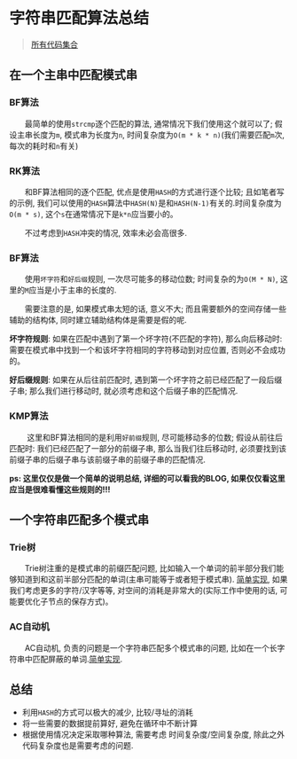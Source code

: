 # 字符串匹配算法总结
> [所有代码集合](https://github.com/zhangyu012/fundamental_algorithms)

## 在一个主串中匹配模式串

### BF算法
&emsp;&emsp;最简单的使用`strcmp`逐个匹配的算法, 通常情况下我们使用这个就可以了; 假设主串长度为`m`, 模式串为长度为`n`, 时间复杂度为`O(m * k * n)`(我们需要匹配`m`次, 每次的耗时和`n`有关)

### RK算法
&emsp;&emsp;和BF算法相同的逐个匹配, 优点是使用`HASH`的方式进行逐个比较; 且如笔者写的示例, 我们可以使用的`HASH`算法中`HASH(N)`是和`HASH(N-1)`有关的.时间复杂度为`O(m * s)`, 这个`s`在通常情况下是`k*n`应当要小的。 

&emsp;&emsp;不过考虑到`HASH`冲突的情况, 效率未必会高很多.

### BF算法

&emsp;&emsp;使用`坏字符`和`好后缀`规则, 一次尽可能多的移动位数; 时间复杂的为`O(M * N)`, 这里的`M`应当是小于主串的长度的.

&emsp;&emsp;需要注意的是, 如果模式串太短的话, 意义不大; 而且需要额外的空间存储一些辅助的结构体, 同时建立辅助结构体是需要是假的呢.

**坏字符规则**: 如果在匹配中遇到了第一个坏字符(不匹配的字符), 那么向后移动时: 需要在模式串中找到一个和该坏字符相同的字符移动到对应位置, 否则必不会成功的。

**好后缀规则**: 如果在从后往前匹配时, 遇到第一个坏字符之前已经匹配了一段后缀子串; 那么我们进行移动时, 就必须考虑和这个后缀子串的匹配情况.

### KMP算法

&emsp;&emsp; 这里和BF算法相同的是利用`好前缀`规则, 尽可能移动多的位数; 假设从前往后匹配时: 我们已经匹配了一部分的前缀子串, 那么当我们往后移动时, 必须要找到该前缀子串的后缀子串与该前缀子串的前缀子串的匹配情况.

**ps: 这里仅仅是做一个简单的说明总结, 详细的可以看我的BLOG, 如果仅仅看这里应当是很难看懂这些规则的!!!**

## 一个字符串匹配多个模式串

### Trie树
&emsp;&emsp;Trie树注重的是模式串的前缀匹配问题, 比如输入一个单词的前半部分我们能够知道到和这前半部分匹配的单词(主串可能等于或者短于模式串).
[简单实现](https://www.jianshu.com/p/53b1eb026af1), 如果我们考虑更多的字符/汉字等等, 对空间的消耗是非常大的(实际工作中使用的话, 可能要优化子节点的保存方式)。

### AC自动机

&emsp;&emsp;AC自动机, 负责的问题是一个字符串匹配多个模式串的问题, 比如在一个长字符串中匹配屏蔽的单词.[简单实现](https://www.jianshu.com/p/6d47e283a618).


## 总结
* 利用`HASH`的方式可以极大的减少, 比较/寻址的消耗
* 将一些需要的数据提前算好, 避免在循环中不断计算
* 根据使用情况决定采取哪种算法, 需要考虑 时间复杂度/空间复杂度, 除此之外 代码复杂度也是需要考虑的问题.



